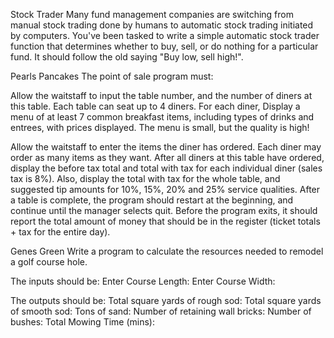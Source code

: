 Stock Trader
Many fund management companies are switching from manual stock trading done by humans to automatic stock trading initiated by computers. You've been tasked to write a simple automatic stock trader function that determines whether to buy, sell, or do nothing for a particular fund. It should follow the old saying "Buy low, sell high!". 

Pearls Pancakes
The point of sale program must:

Allow the waitstaff to input the table number, and the number of diners at this table. Each table can seat up to 4 diners.
For each diner, Display a menu of at least 7 common breakfast items, including types of drinks and entrees, with prices displayed. The menu is small, but the quality is high!

Allow the waitstaff to enter the items the diner has ordered. Each diner may order as many items as they want.
After all diners at this table have ordered, display the before tax total and total with tax for each individual diner (sales tax is 8%). Also, display the total with tax for the whole table, and suggested tip amounts for 10%, 15%, 20% and 25% service qualities.
After a table is complete, the program should restart at the beginning, and continue until the manager selects quit. Before the program exits, it should report the total amount of money that should be in the register (ticket totals + tax for the entire day).

Genes Green
Write a program to calculate the resources needed to remodel a golf course hole.  

The inputs should be:
     Enter Course Length: 
     Enter Course Width: 
 
 The outputs should be:
     Total square yards of rough sod:
     Total square yards of smooth sod:
     Tons of sand:
     Number of retaining wall bricks:
     Number of bushes:
     Total Mowing Time (mins):
